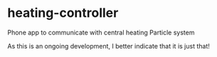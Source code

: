 # heating-controller
Phone app to communicate with central heating Particle system

As this is an ongoing development, I better indicate that it is just that!
